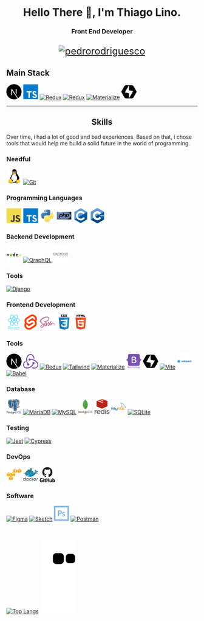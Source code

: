 <h1 align="center">Hello There 👋, I'm Thiago Lino.</h1>
<h3 align="center">Front End Developer</h3>
<p align="center" style="font-size: 25px">
    <a href="https://www.linkedin.com/in/thiago-lino-gomes-5812581bb/" target="blank"><img align="center" src="https://raw.githubusercontent.com/rahuldkjain/github-profile-readme-generator/master/src/images/icons/Social/linked-in-alt.svg" alt="pedrorodriguesco" height="30" width="40" /></a>
</p>


<h2 align="left">Main Stack</h2>
<a href="https://nextjs.org/"><img src="https://raw.githubusercontent.com/devicons/devicon/master/icons/nextjs/nextjs-original.svg" alt="NextJS" height="40" width="40" /></a>
<a href="https://www.typescriptlang.org/"><img src="https://raw.githubusercontent.com/devicons/devicon/master/icons/typescript/typescript-original.svg" alt="TypeScript" height="40" width="40" /></a>
<a href="https://redux.js.org/"><img src="https://cdn.svgporn.com/logos/redux.svg" alt="Redux" height="40" width="40" /></a>
<a href="https://tanstack.com/query"><img src="https://cdn.svgporn.com/logos/react-query-icon.svg" alt="Redux" height="40" width="40" /></a>
<a href="https://tailwindcss.com/"><img src="https://cdn.svgporn.com/logos/tailwindcss-icon.svg" alt="Materialize" height="40" width="40" /></a>
 <a href="https://chakra-ui.com/"><img src="https://raw.githubusercontent.com/simple-icons/simple-icons/develop/icons/chakraui.svg" alt="ChakraUI" height="40" width="40" /></a>
<hr />


<h2 align="center">Skills</h2>
Over time, i had a lot of good and bad experiences. Based on that, i chose tools that would help me build a solid future in the world of programming.


<h3 align="left">Needful</h3>
<a href=""><img src="https://raw.githubusercontent.com/devicons/devicon/master/icons/linux/linux-original.svg" alt="Linux" height="40" width="40" /></a>
<a href=""><img src="https://www.vectorlogo.zone/logos/git-scm/git-scm-icon.svg" alt="Git" height="40" width="40" /></a>


<h3 align="left">Programming Languages</h3>
<a href="https://www.javascript.com/"><img src="https://raw.githubusercontent.com/devicons/devicon/master/icons/javascript/javascript-original.svg" alt="JavaScript" height="40" width="40" /></a>
<a href="https://www.typescriptlang.org/"><img src="https://raw.githubusercontent.com/devicons/devicon/master/icons/typescript/typescript-original.svg" alt="TypeScript" height="40" width="40" /></a>
<a href="https://www.python.org/"><img src="https://raw.githubusercontent.com/devicons/devicon/master/icons/python/python-original.svg" alt="Python" height="40" width="40" /></a>
<a href="https://www.php.net/"><img src="https://raw.githubusercontent.com/devicons/devicon/master/icons/php/php-original.svg" alt="Go" height="40" width="40" /></a>
<a href="https://www.wikiwand.com/en/The_C_Programming_Language"><img src="https://raw.githubusercontent.com/devicons/devicon/master/icons/c/c-original.svg" alt="C" height="40" width="40" /></a>
<a href="https://www.wikiwand.com/en/C%2B%2B"><img src="https://raw.githubusercontent.com/devicons/devicon/master/icons/cplusplus/cplusplus-original.svg" alt="C++" height="40" width="40" /></a>


<h3 align="left">Backend Development</h3>
<a href="https://nodejs.org/en/"><img src="https://raw.githubusercontent.com/devicons/devicon/master/icons/nodejs/nodejs-original-wordmark.svg" alt="NodeJS" height="40" width="40" /></a>
<a href="https://graphql.org/"><img src="https://www.vectorlogo.zone/logos/graphql/graphql-icon.svg" alt="QraphQL" height="40" width="40" /></a>
<a href="https://expressjs.com/"><img src="https://raw.githubusercontent.com/devicons/devicon/master/icons/express/express-original-wordmark.svg" alt="Express" height="40" width="40" /></a>


<h3 align="left">Tools</h3>
    <a href="https://www.djangoproject.com/"><img src="https://cdn.svgporn.com/logos/django-icon.svg" alt="Django" height="40" width="40" /></a>


<h3 align="left">Frontend Development</h3>
<a href="https://reactjs.org/"><img src="https://raw.githubusercontent.com/devicons/devicon/master/icons/react/react-original-wordmark.svg" alt="React" height="40" width="40" /></a>
<a href="https://svelte.dev/"><img src="https://raw.githubusercontent.com/devicons/devicon/master/icons/svelte/svelte-original.svg" alt="Svelte" height="40" width="40" /></a>
<a href="https://sass-lang.com/"><img src="https://raw.githubusercontent.com/devicons/devicon/master/icons/sass/sass-original.svg" alt="Sass" height="40" width="40" /></a>
<a href="https://www.css3.info/"><img src="https://raw.githubusercontent.com/devicons/devicon/master/icons/css3/css3-original-wordmark.svg" alt="Css3" height="40" width="40" /></a>
<a href="https://html.com/html5/"><img src="https://raw.githubusercontent.com/devicons/devicon/master/icons/html5/html5-original-wordmark.svg" alt="Html5" height="40" width="40" /></a>


<h3 align="left">Tools</h3>
    <a href="https://nextjs.org/"><img src="https://raw.githubusercontent.com/devicons/devicon/master/icons/nextjs/nextjs-original.svg" alt="NextJS" height="40" width="40" /></a>
    <a href="https://redux.js.org/"><img src="https://raw.githubusercontent.com/devicons/devicon/master/icons/redux/redux-original.svg" alt="Redux" height="40" width="40" /></a>
<a href="https://tanstack.com/query"><img src="https://cdn.svgporn.com/logos/react-query-icon.svg" alt="Redux" height="40" width="40" /></a>
    <a href="https://tailwindcss.com/"><img src="https://cdn.svgporn.com/logos/tailwindcss-icon.svg" alt="Tailwind" height="40" width="40" /></a>
    <a href="https://materializecss.com/"><img src="https://raw.githubusercontent.com/prplx/svg-logos/5585531d45d294869c4eaab4d7cf2e9c167710a9/svg/materialize.svg" alt="Materialize" height="40" width="40" /></a>
    <a href="https://getbootstrap.com/"><img src="https://raw.githubusercontent.com/devicons/devicon/master/icons/bootstrap/bootstrap-plain-wordmark.svg" alt="Bootstrap" height="40" width="40" /></a>
    <a href="https://chakra-ui.com/"><img src="https://raw.githubusercontent.com/simple-icons/simple-icons/develop/icons/chakraui.svg" alt="ChakraUI" height="40" width="40" /></a>
    <a href="https://vitejs.dev/"><img src="https://cdn.svgporn.com/logos/vitejs.svg" alt="Vite" height="40" width="40" /></a>
    <a href="https://webpack.js.org/"><img src="https://raw.githubusercontent.com/devicons/devicon/d00d0969292a6569d45b06d3f350f463a0107b0d/icons/webpack/webpack-original-wordmark.svg" alt="Webpack" height="40" width="40" /></a>
    <a href="https://babeljs.io/"><img src="https://www.vectorlogo.zone/logos/babeljs/babeljs-icon.svg" alt="Babel" height="40" width="40" /></a>
    

<h3 align="left">Database</h3>
<a href="https://www.postgresql.org/"><img src="https://raw.githubusercontent.com/devicons/devicon/master/icons/postgresql/postgresql-original-wordmark.svg" alt="MongoDB" height="40" width="40" /></a>
<a href="https://mariadb.org/"><img src="https://www.vectorlogo.zone/logos/mariadb/mariadb-icon.svg" alt="MariaDB" height="40" width="40" /></a>
<a href="https://www.elastic.co/pt/what-is/elasticsearch"><img src="https://www.vectorlogo.zone/logos/elastic/elastic-icon.svg" alt="MySQL" height="40" width="40" /></a>
<a href="https://www.mongodb.com/"><img src="https://raw.githubusercontent.com/devicons/devicon/master/icons/mongodb/mongodb-original-wordmark.svg" alt="MongoDB" height="40" width="40" /></a>
<a href="https://redis.io/"><img src="https://raw.githubusercontent.com/devicons/devicon/master/icons/redis/redis-original-wordmark.svg" alt="Redis" height="40" width="40" /></a>
<a href="https://www.mysql.com/"><img src="https://raw.githubusercontent.com/devicons/devicon/master/icons/mysql/mysql-original-wordmark.svg" alt="MySQL" height="40" width="40" /></a>
<a href="https://www.mysql.com/"><img src="https://www.vectorlogo.zone/logos/sqlite/sqlite-icon.svg" alt="SQLite" height="40" width="40" /></a>


<h3 align="left">Testing</h3>
<a href="https://jestjs.io/"><img src="https://www.vectorlogo.zone/logos/jestjsio/jestjsio-icon.svg" alt="Jest" height="40" width="40" /></a>
<a href="https://www.cypress.io/"><img src="https://cdn.svgporn.com/logos/cypress.svg" alt="Cypress" height="40" width="40" /></a>

  
<h3 align="left">DevOps</h3>
<a href="https://aws.amazon.com/pt/console/"><img src="https://raw.githubusercontent.com/devicons/devicon/master/icons/amazonwebservices/amazonwebservices-original.svg" alt="AWS Console" height="40" width="40" /></a>
<a href="https://docker.com/"><img src="https://raw.githubusercontent.com/devicons/devicon/master/icons/docker/docker-original-wordmark.svg" alt="Docker" height="40" width="40" /></a>
<a href="https://github.com/"><img src="https://raw.githubusercontent.com/devicons/devicon/master/icons/github/github-original-wordmark.svg" alt="Github" height="40" width="40" /></a>
  

<h3 align="left">Software</h3>
<a href="https://figma.com/"><img src="https://www.vectorlogo.zone/logos/figma/figma-icon.svg" alt="Figma" height="40" width="40" /></a>
<a href="https://sketch.com/"><img src="https://www.vectorlogo.zone/logos/sketchapp/sketchapp-icon.svg" alt="Sketch" height="40" width="40" /></a>
<a href="https://www.adobe.com/products/photoshop.html"><img src="https://raw.githubusercontent.com/devicons/devicon/master/icons/photoshop/photoshop-line.svg" alt="Photoshop" height="40" width="40" /></a>
<a href="https://www.postman.com/"><img src="https://www.vectorlogo.zone/logos/getpostman/getpostman-icon.svg" alt="Postman" height="40" width="40" /></a>

<br></br>
[![Top Langs](https://github-readme-stats.vercel.app/api/top-langs/?username=Thiagolino8&layout=compact)](https://github.com/anuraghazra/github-readme-stats)
![Snake animation](https://github.com/rafaballerini/rafaballerini/blob/output/github-contribution-grid-snake.svg)
<!---
Thiagolino8/Thiagolino8 is a ✨ special ✨ repository because its `README.md` (this file) appears on your GitHub profile.
You can click the Preview link to take a look at your changes.
--->
